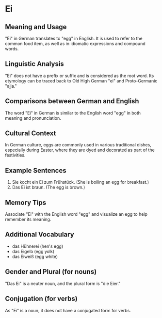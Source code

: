 # Ei
## Meaning and Usage
"Ei" in German translates to "egg" in English. It is used to refer to the common food item, as well as in idiomatic expressions and compound words.

## Linguistic Analysis
"Ei" does not have a prefix or suffix and is considered as the root word. Its etymology can be traced back to Old High German "ei" and Proto-Germanic "ajja."

## Comparisons between German and English
The word "Ei" in German is similar to the English word "egg" in both meaning and pronunciation.

## Cultural Context
In German culture, eggs are commonly used in various traditional dishes, especially during Easter, where they are dyed and decorated as part of the festivities.

## Example Sentences
1. Sie kocht ein Ei zum Frühstück. (She is boiling an egg for breakfast.)
2. Das Ei ist braun. (The egg is brown.)

## Memory Tips
Associate "Ei" with the English word "egg" and visualize an egg to help remember its meaning.

## Additional Vocabulary
- das Hühnerei (hen's egg)
- das Eigelb (egg yolk)
- das Eiweiß (egg white)

## Gender and Plural (for nouns)
"Das Ei" is a neuter noun, and the plural form is "die Eier."

## Conjugation (for verbs)
As "Ei" is a noun, it does not have a conjugated form for verbs.